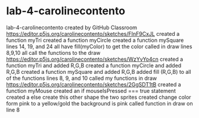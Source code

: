 # lab-4-carolinecontento
lab-4-carolinecontento created by GitHub Classroom
https://editor.p5js.org/carolinecontento/sketches/FInF9CxJL
created a function myTri
created a function myCircle
created a function mySquare
lines 14, 19, and 24 all have fill(myColor) to get the color called in draw
lines 8,9,10 all call the functions to the draw
https://editor.p5js.org/carolinecontento/sketches/WzYvYo4cn
created a function myTri and added R,G,B
created a function myCircle and added R,G,B
created a function mySquare and added R,G,B
added fill (R,G,B) to all of the functions 
lines 8, 9, and 10 called my functions in draw
https://editor.p5js.org/carolinecontento/sketches/2GgSDT1tB
created a function myMouse
created an if mouseIsPressed === true statement
created a else create this other shape
the two sprites created change color form pink to a yellow/gold
the background is pink
called function in draw on line 8
